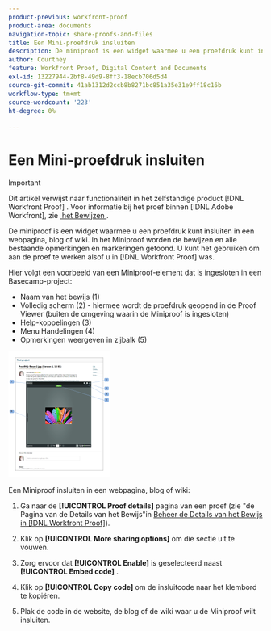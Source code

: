 ```yaml
---
product-previous: workfront-proof
product-area: documents
navigation-topic: share-proofs-and-files
title: Een Mini-proefdruk insluiten
description: De miniproof is een widget waarmee u een proefdruk kunt insluiten in een webpagina, blog of wiki. In het Miniproof worden de bewijzen en alle bestaande opmerkingen en markeringen getoond. U kunt het gebruiken om aan de proef te werken alsof u binnen  [!DNL Workfront Proof] was.
author: Courtney
feature: Workfront Proof, Digital Content and Documents
exl-id: 13227944-2bf8-49d9-8ff3-18ecb706d5d4
source-git-commit: 41ab1312d2ccb8b8271bc851a35e31e9ff18c16b
workflow-type: tm+mt
source-wordcount: '223'
ht-degree: 0%

---
```


# Een Mini-proefdruk insluiten

>[!IMPORTANT]
>
>Dit artikel verwijst naar functionaliteit in het zelfstandige product [!DNL Workfront Proof] . Voor informatie bij het proef binnen [!DNL Adobe Workfront], zie [&#x200B; het Bewijzen &#x200B;](../../../review-and-approve-work/proofing/proofing.md).

De miniproof is een widget waarmee u een proefdruk kunt insluiten in een webpagina, blog of wiki. In het Miniproof worden de bewijzen en alle bestaande opmerkingen en markeringen getoond. U kunt het gebruiken om aan de proef te werken alsof u in [!DNL Workfront Proof] was.

Hier volgt een voorbeeld van een Miniproof-element dat is ingesloten in een Basecamp-project:

* Naam van het bewijs (1)
* Volledig scherm (2) - hiermee wordt de proefdruk geopend in de Proof Viewer (buiten de omgeving waarin de Miniproof is ingesloten)
* Help-koppelingen (3)
* Menu Handelingen (4)
* Opmerkingen weergeven in zijbalk (5)

![&#x200B; Basecamp_miniproof.png &#x200B;](assets/basecamp-miniproof-201x250.png)

Een Miniproof insluiten in een webpagina, blog of wiki:

1. Ga naar de **[!UICONTROL Proof details]** pagina van een proef (zie &quot;de Pagina van de Details van het Bewijs&quot;in [&#x200B; Beheer de Details van het Bewijs in  [!DNL Workfront Proof]](../../../workfront-proof/wp-work-proofsfiles/manage-your-work/manage-proof-details.md)).

1. Klik op **[!UICONTROL More sharing options]** om die sectie uit te vouwen.
1. Zorg ervoor dat **[!UICONTROL Enable]** is geselecteerd naast **[!UICONTROL Embed code]** .

1. Klik op **[!UICONTROL Copy code]** om de insluitcode naar het klembord te kopiëren.
1. Plak de code in de website, de blog of de wiki waar u de Miniproof wilt insluiten.
